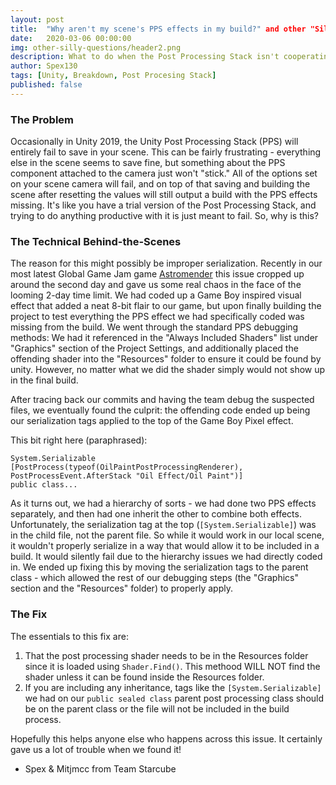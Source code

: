 ```yaml
---
layout: post
title:  "Why aren't my scene's PPS effects in my build?" and other "Silly Questions"
date:   2020-03-06 00:00:00
img: other-silly-questions/header2.png
description: What to do when the Post Processing Stack isn't cooperating.
author: Spex130
tags: [Unity, Breakdown, Post Procesing Stack]
published: false
---
```


### The Problem

Occasionally in Unity 2019, the Unity Post Processing Stack (PPS) will entirely fail to save in your scene. This can be fairly frustrating - everything else in the scene seems to save fine, but something about the PPS component attached to the camera just won't "stick." All of the options set on your scene camera will fail, and on top of that saving and building the scene after resetting the values will still output a build with the PPS effects missing. It's like you have a trial version of the Post Processing Stack, and trying to do anything productive with it is just meant to fail. So, why is this?

### The Technical Behind-the-Scenes

The reason for this might possibly be improper serialization. Recently in our most latest Global Game Jam game [Astromender](https://globalgamejam.org/2020/games/astromancer-8) this issue cropped up around the second day and gave us some real chaos in the face of the looming 2-day time limit. We had coded up a Game Boy inspired visual effect that added a neat 8-bit flair to our game, but upon finally building the project to test everything the PPS effect we had specifically coded was missing from the build. We went through the standard PPS debugging methods: We had it referenced in the "Always Included Shaders" list under "Graphics" section of the Project Settings, and additionally placed the offending shader into the "Resources" folder to ensure it could be found by unity. However, no matter what we did the shader simply would not show up in the final build. 

After tracing back our commits and having the team debug the suspected files, we eventually found the culprit: the offending code ended up being our serialization tags applied to the top of the Game Boy Pixel effect.

This bit right here (paraphrased):
```
System.Serializable
[PostProcess(typeof(OilPaintPostProcessingRenderer), PostProcessEvent.AfterStack "Oil Effect/Oil Paint")]
public class...
```

As it turns out, we had a hierarchy of sorts - we had done two PPS effects separately, and then had one inherit the other to combine both effects. Unfortunately, the serialization tag at the top (`[System.Serializable]`) was in the child file, not the parent file. So while it would work in our local scene, it wouldn't properly serialize in a way that would allow it to be included in a build. It would silently fail due to the hierarchy issues we had directly coded in. We ended up fixing this by moving the serialization tags to the parent class - which allowed the rest of our debugging steps (the "Graphics" section and the "Resources" folder) to properly apply.

### The Fix
The essentials to this fix are:
1. That the post processing shader needs to be in the Resources folder since it is loaded using `Shader.Find()`. This methood WILL NOT find the shader unless it can be found inside the Resources folder.
2. If you are including any inheritance, tags like the `[System.Serializable]` we had on our `public sealed class` parent post processing class should be on the parent class or the file will not be included in the build process.

Hopefully this helps anyone else who happens across this issue. It certainly gave us a lot of trouble when we found it!

- Spex & Mitjmcc from Team Starcube
